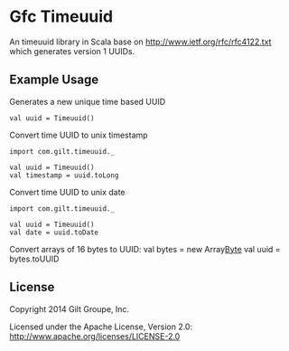 # Gfc Timeuuid

An timeuuid library in Scala base on http://www.ietf.org/rfc/rfc4122.txt which generates version 1 UUIDs.

## Example Usage
Generates a new unique time based UUID

    val uuid = Timeuuid()

Convert time UUID to unix timestamp

    import com.gilt.timeuuid._

    val uuid = Timeuuid()
    val timestamp = uuid.toLong

Convert time UUID to unix date

    import com.gilt.timeuuid._

    val uuid = Timeuuid()
    val date = uuid.toDate

Convert arrays of 16 bytes to UUID:
    val bytes = new Array[Byte](16)
    val uuid = bytes.toUUID

## License
Copyright 2014 Gilt Groupe, Inc.

Licensed under the Apache License, Version 2.0: http://www.apache.org/licenses/LICENSE-2.0
